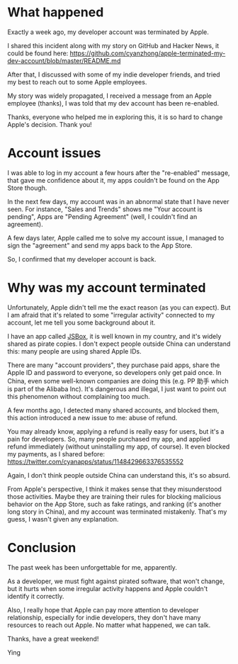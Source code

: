 # What happened

Exactly a week ago, my developer account was terminated by Apple.

I shared this incident along with my story on GitHub and Hacker News, it could be found here: https://github.com/cyanzhong/apple-terminated-my-dev-account/blob/master/README.md

After that, I discussed with some of my indie developer friends, and tried my best to reach out to some Apple employees.

My story was widely propagated, I received a message from an Apple employee (thanks), I was told that my dev account has been re-enabled.

Thanks, everyone who helped me in exploring this, it is so hard to change Apple's decision. Thank you!

# Account issues

I was able to log in my account a few hours after the "re-enabled" message, that gave me confidence about it, my apps couldn't be found on the App Store though.

In the next few days, my account was in an abnormal state that I have never seen. For instance, "Sales and Trends" shows me "Your account is pending", Apps are "Pending Agreement" (well, I couldn't find an agreement).

A few days later, Apple called me to solve my account issue, I managed to sign the "agreement" and send my apps back to the App Store.

So, I confirmed that my developer account is back.

# Why was my account terminated

Unfortunately, Apple didn't tell me the exact reason (as you can expect). But I am afraid that it's related to some "irregular activity" connected to my account, let me tell you some background about it.

I have an app called [JSBox](https://apps.apple.com/us/app/id1312014438), it is well known in my country, and it's widely shared as pirate copies. I don't expect people outside China can understand this: many people are using shared Apple IDs.

There are many "account providers", they purchase paid apps, share the Apple ID and password to everyone, so developers only get paid once. In China, even some well-known companies are doing this (e.g. PP 助手 which is part of the Alibaba Inc). It's dangerous and illegal, I just want to point out this phenomenon without complaining too much.

A few months ago, I detected many shared accounts, and blocked them, this action introduced a new issue to me: abuse of refund.

You may already know, applying a refund is really easy for users, but it's a pain for developers. So, many people purchased my app, and applied refund immediately (without uninstalling my app, of course). It even blocked my payments, as I shared before: https://twitter.com/cyanapps/status/1148429663376535552

Again, I don't think people outside China can understand this, it's so absurd.

From Apple's perspective, I think it makes sense that they misunderstood those activities. Maybe they are training their rules for blocking malicious behavior on the App Store, such as fake ratings, and ranking (it's another long story in China), and my account was terminated mistakenly. That's my guess, I wasn't given any explanation.

# Conclusion

The past week has been unforgettable for me, apparently.

As a developer, we must fight against pirated software, that won't change, but it hurts when some irregular activity happens and Apple couldn't identify it correctly.

Also, I really hope that Apple can pay more attention to developer relationship, especially for indie developers, they don't have many resources to reach out Apple. No matter what happened, we can talk.

Thanks, have a great weekend!

Ying
